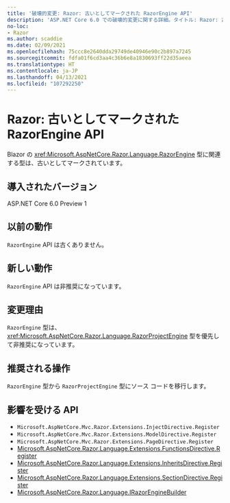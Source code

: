 ```yaml
---
title: '破壊的変更: Razor: 古いとしてマークされた RazorEngine API'
description: 'ASP.NET Core 6.0 での破壊的変更に関する詳細。タイトル: Razor: 古いとしてマークされた RazorEngine API'
no-loc:
- Razor
ms.author: scaddie
ms.date: 02/09/2021
ms.openlocfilehash: 75ccc8e2640dda29749de40946e90c2b897a7245
ms.sourcegitcommit: fdfa01f6cd3aa4c36b6e8a1830693ff22d35aeea
ms.translationtype: HT
ms.contentlocale: ja-JP
ms.lasthandoff: 04/13/2021
ms.locfileid: "107292250"
---
```

# <a name="razor-razorengine-apis-marked-obsolete"></a>Razor: 古いとしてマークされた RazorEngine API

Blazor の <xref:Microsoft.AspNetCore.Razor.Language.RazorEngine> 型に関連する型は、古いとしてマークされています。

## <a name="version-introduced"></a>導入されたバージョン

ASP.NET Core 6.0 Preview 1

## <a name="old-behavior"></a>以前の動作

`RazorEngine` API は古くありません。

## <a name="new-behavior"></a>新しい動作

`RazorEngine` API は非推奨になっています。

## <a name="reason-for-change"></a>変更理由

`RazorEngine` 型は、<xref:Microsoft.AspNetCore.Razor.Language.RazorProjectEngine> 型を優先して非推奨になっています。

## <a name="recommended-action"></a>推奨される操作

`RazorEngine` 型から `RazorProjectEngine` 型にソース コードを移行します。

## <a name="affected-apis"></a>影響を受ける API

- `Microsoft.AspNetCore.Mvc.Razor.Extensions.InjectDirective.Register`
- `Microsoft.AspNetCore.Mvc.Razor.Extensions.ModelDirective.Register`
- `Microsoft.AspNetCore.Mvc.Razor.Extensions.PageDirective.Register`
- [Microsoft.AspNetCore.Razor.Language.Extensions.FunctionsDirective.Register](/dotnet/api/microsoft.aspnetcore.razor.language.extensions.functionsdirective.register?view=aspnetcore-3.0&preserve-view=true)
- [Microsoft.AspNetCore.Razor.Language.Extensions.InheritsDirective.Register](/dotnet/api/microsoft.aspnetcore.razor.language.extensions.inheritsdirective.register?view=aspnetcore-3.0&preserve-view=true)
- [Microsoft.AspNetCore.Razor.Language.Extensions.SectionDirective.Register](/dotnet/api/microsoft.aspnetcore.razor.language.extensions.sectiondirective.register?view=aspnetcore-3.0&preserve-view=true)
- [Microsoft.AspNetCore.Razor.Language.IRazorEngineBuilder](/dotnet/api/microsoft.aspnetcore.razor.language.irazorenginebuilder?view=aspnetcore-3.0&preserve-view=true)

<!--

## Category

ASP.NET Core

## Affected APIs

- `Overload:Microsoft.AspNetCore.Mvc.Razor.Extensions.InjectDirective.Register`
- `Overload:Microsoft.AspNetCore.Mvc.Razor.Extensions.ModelDirective.Register`
- `Overload:Microsoft.AspNetCore.Mvc.Razor.Extensions.PageDirective.Register`
- `Overload:Microsoft.AspNetCore.Razor.Language.Extensions.FunctionsDirective.Register`
- `Overload:Microsoft.AspNetCore.Razor.Language.Extensions.InheritsDirective.Register`
- `Overload:Microsoft.AspNetCore.Razor.Language.Extensions.SectionDirective.Register`
- `T:Microsoft.AspNetCore.Razor.Language.IRazorEngineBuilder`

-->
